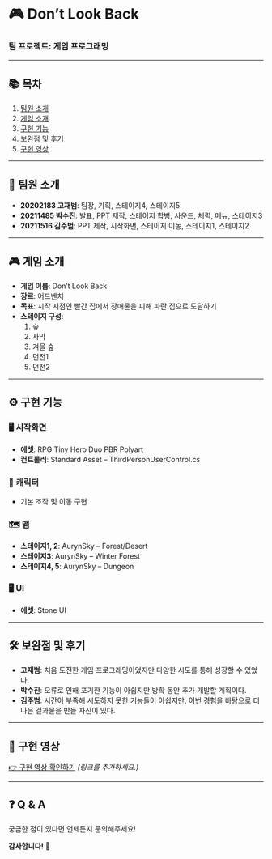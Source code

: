 # 🎮 **Don’t Look Back**  
### **팀 프로젝트: 게임 프로그래밍**

---

## 📚 **목차**
1. [팀원 소개](#팀원-소개)  
2. [게임 소개](#게임-소개)  
3. [구현 기능](#구현-기능)  
4. [보완점 및 후기](#보완점-및-후기)  
5. [구현 영상](#구현-영상)  

---

## 👥 **팀원 소개**

- **20202183 고재범**: 팀장, 기획, 스테이지4, 스테이지5  
- **20211485 박수진**: 발표, PPT 제작, 스테이지 합병, 사운드, 체력, 메뉴, 스테이지3  
- **20211516 김주범**: PPT 제작, 시작화면, 스테이지 이동, 스테이지1, 스테이지2  

---

## 🎮 **게임 소개**

- **게임 이름**: Don’t Look Back  
- **장르**: 어드벤처  
- **목표**: 시작 지점인 빨간 집에서 장애물을 피해 파란 집으로 도달하기  
- **스테이지 구성**:  
   1. 숲  
   2. 사막  
   3. 겨울 숲  
   4. 던전1  
   5. 던전2  

---

## ⚙️ **구현 기능**

### 🖥️ **시작화면**
- **에셋**: RPG Tiny Hero Duo PBR Polyart  
- **컨트롤러**: Standard Asset – ThirdPersonUserControl.cs  

### 🦸 **캐릭터**
- 기본 조작 및 이동 구현  

### 🗺️ **맵**
- **스테이지1, 2**: AurynSky – Forest/Desert  
- **스테이지3**: AurynSky – Winter Forest  
- **스테이지4, 5**: AurynSky – Dungeon  

### 🖥️ **UI**
- **에셋**: Stone UI  

---

## 🛠️ **보완점 및 후기**

- **고재범**: 처음 도전한 게임 프로그래밍이었지만 다양한 시도를 통해 성장할 수 있었다.  
- **박수진**: 오류로 인해 포기한 기능이 아쉽지만 방학 동안 추가 개발할 계획이다.  
- **김주범**: 시간이 부족해 시도하지 못한 기능들이 아쉽지만, 이번 경험을 바탕으로 더 나은 결과물을 만들 자신이 있다.  

---

## 🎥 **구현 영상**

[👉 구현 영상 확인하기](#) *(링크를 추가하세요.)*

---

## ❓ **Q & A**

궁금한 점이 있다면 언제든지 문의해주세요!  

**감사합니다!** 🎉
